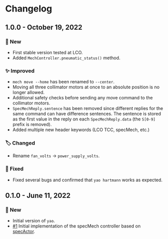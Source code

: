 # Changelog

## 1.0.0 - October 19, 2022

### 🚀 New

* First stable version tested at LCO.
* Added `MechController.pneumatic_status()` method.

### ✨ Improved

* `mech move --home` has been renamed to `--center`.
* Moving all three collimator motors at once to an absolute position is no longer allowed.
* Additional safety checks before sending any move command to the collimator motors.
* `SpecMechReply.sentence` has been removed since different replies for the same command can have difference sentences. The sentence is stored as the first value in the reply on each `SpecMechReply.data` (the `S[0-9]` prefix is removed).
* Added multiple new header keywords (LCO TCC, specMech, etc.)

### 🏷️ Changed

* Rename `fan_volts` -> `power_supply_volts`.

### 🔧 Fixed

* Fixed several bugs and confirmed that `yao hartmann` works as expected.


## 0.1.0 - June 11, 2022

### 🚀 New

* Initial version of `yao`.
* [#1](https://github.com/sdss/yao/pull/1) Initial implementation of the specMech controller based on [specActor](https://github.com/aidancgray/specActor).
